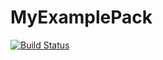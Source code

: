 # MyExamplePack

[![Build Status](https://github.com/Vidhyarth99/MyExamplePack.jl/actions/workflows/CI.yml/badge.svg?branch=main)](https://github.com/Vidhyarth99/MyExamplePack.jl/actions/workflows/CI.yml?query=branch%3Amain)
